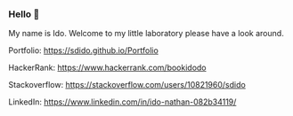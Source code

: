 ### Hello 👋
My name is Ido.
Welcome to my little laboratory please have a look around.

Portfolio: https://sdido.github.io/Portfolio 

HackerRank: https://www.hackerrank.com/bookidodo

Stackoverflow: https://stackoverflow.com/users/10821960/sdido

LinkedIn: https://www.linkedin.com/in/ido-nathan-082b34119/
